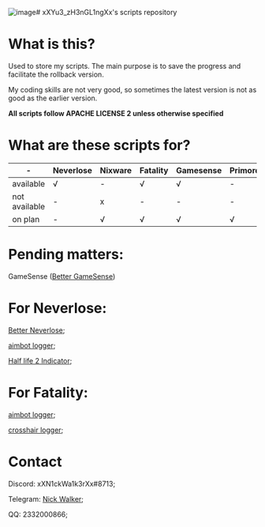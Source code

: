 ![image](https://github.com/xXN1ckWa1k3rXx/cheat_lua/assets/85390877/6dc722a4-faa1-4cca-bd0c-8623f7a5f4f0)# xXYu3_zH3nGL1ngXx's scripts repository

# What is this?
Used to store my scripts.
The main purpose is to save the progress and facilitate the rollback version.

My coding skills are not very good, so sometimes the latest version is not as good as the earlier version.

**All scripts follow APACHE LICENSE 2 unless otherwise specified**

# What are these scripts for?
|  -   | Neverlose  | Nixware | Fatality | Gamesense | Primordial |
|  ----   | ----  | ---- | ---- | ---- | ---- |
| available  | √ | - | √ | √ | - |
| not available  | - | x | - | - | - |
| on plan | - | √ | √ | √ | √ |

# Pending matters:

GameSense
([Better GameSense](https://github.com/xXN1ckWa1k3rXx/cheat_lua/blob/main/gamesense%20plan.md))


# For Neverlose:
[Better Neverlose](https://en.neverlose.cc/market/item?id=3cgb75);

[aimbot logger](https://en.neverlose.cc/market/item?id=jfXzCz);

[Half life 2 Indicator](market.neverlose.cc/9ccoBp);


# For Fatality:
[aimbot logger](https://fatality.win/threads/aimbot-logger-2-0.13014/);

[crosshair logger](https://fatality.win/threads/crosshair-logger-1-0.13061/);

# Contact
Discord: xXN1ckWa1k3rXx#8713;

Telegram: [Nick Walker](https://t.me/xXN1ckWa1k3rXx);

QQ: 2332000866;
